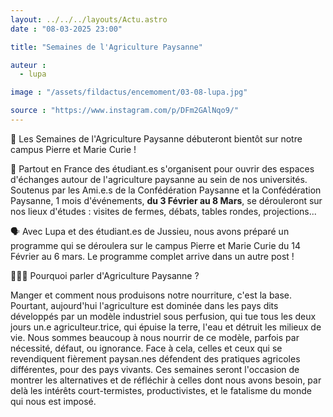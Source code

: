 ```yaml
---
layout: ../../../layouts/Actu.astro
date : "08-03-2025 23:00"

title: "Semaines de l'Agriculture Paysanne"

auteur :
  - lupa

image : "/assets/fildactus/encemoment/03-08-lupa.jpg"

source : "https://www.instagram.com/p/DFm2GAlNqo9/"
---
```


📢 Les Semaines de l'Agriculture Paysanne débuteront bientôt sur notre campus Pierre et Marie Curie ! 

💫 Partout en France des étudiant.es s'organisent pour ouvrir des espaces d'échanges autour de l'agriculture paysanne au sein de nos universités. Soutenus par les Ami.e.s de la Confédération Paysanne et la Confédération Paysanne, 1 mois d'événements, __du 3 Février au 8 Mars__, se dérouleront sur nos lieux d'études : visites de fermes, débats, tables rondes, projections...

🗣️ Avec Lupa et des étudiant.es de Jussieu, nous avons préparé un programme qui se déroulera sur le campus Pierre et Marie Curie du 14 Février au 6 mars. Le programme complet arrive dans un autre post !

🧑‍🌾🥕 Pourquoi parler d'Agriculture Paysanne ? 

Manger et comment nous produisons notre nourriture, c'est la base. Pourtant, aujourd'hui l'agriculture est dominée dans les pays dits développés par un modèle industriel sous perfusion, qui tue tous les deux jours un.e agriculteur.trice, qui épuise la terre, l'eau et détruit les milieux de vie. Nous sommes beaucoup à nous nourrir de ce modèle, parfois par nécessité, défaut, ou ignorance. Face à cela, celles et ceux qui se revendiquent fièrement paysan.nes défendent des pratiques agricoles différentes, pour des pays vivants. Ces semaines seront l'occasion de montrer les alternatives et de réfléchir à celles dont nous avons besoin, par delà les intérêts court-termistes, productivistes, et le fatalisme du monde qui nous est imposé.